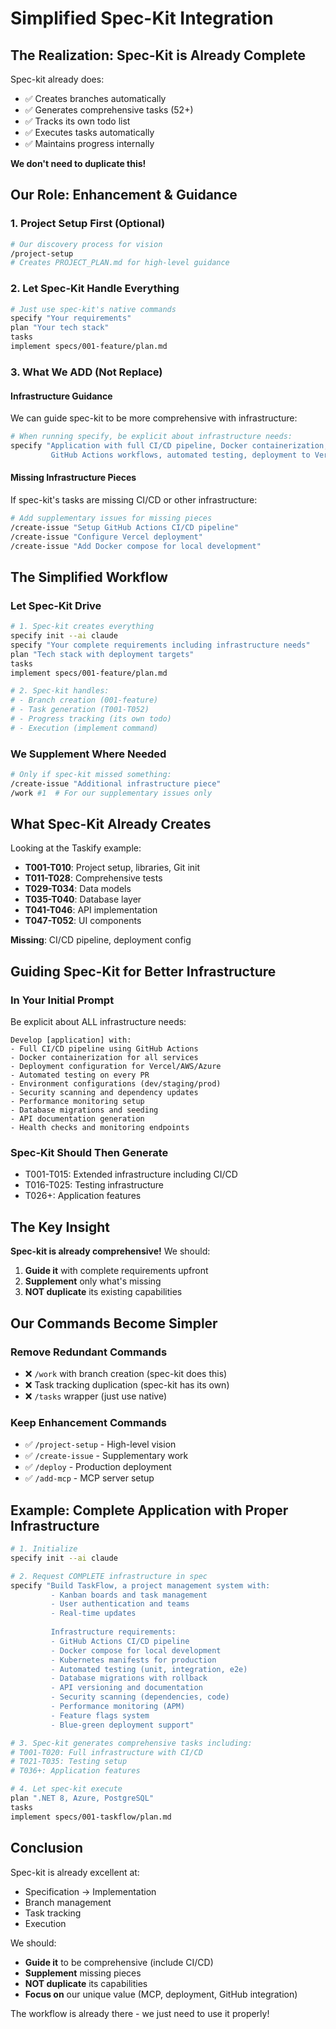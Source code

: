 # Simplified Spec-Kit Integration

## The Realization: Spec-Kit is Already Complete

Spec-kit already does:
- ✅ Creates branches automatically
- ✅ Generates comprehensive tasks (52+)
- ✅ Tracks its own todo list
- ✅ Executes tasks automatically
- ✅ Maintains progress internally

**We don't need to duplicate this!**

## Our Role: Enhancement & Guidance

### 1. Project Setup First (Optional)
```bash
# Our discovery process for vision
/project-setup
# Creates PROJECT_PLAN.md for high-level guidance
```

### 2. Let Spec-Kit Handle Everything
```bash
# Just use spec-kit's native commands
specify "Your requirements"
plan "Your tech stack"
tasks
implement specs/001-feature/plan.md
```

### 3. What We ADD (Not Replace)

#### Infrastructure Guidance
We can guide spec-kit to be more comprehensive with infrastructure:

```bash
# When running specify, be explicit about infrastructure needs:
specify "Application with full CI/CD pipeline, Docker containerization, 
         GitHub Actions workflows, automated testing, deployment to Vercel/AWS"
```

#### Missing Infrastructure Pieces
If spec-kit's tasks are missing CI/CD or other infrastructure:

```bash
# Add supplementary issues for missing pieces
/create-issue "Setup GitHub Actions CI/CD pipeline"
/create-issue "Configure Vercel deployment"
/create-issue "Add Docker compose for local development"
```

## The Simplified Workflow

### Let Spec-Kit Drive
```bash
# 1. Spec-kit creates everything
specify init --ai claude
specify "Your complete requirements including infrastructure needs"
plan "Tech stack with deployment targets"
tasks
implement specs/001-feature/plan.md

# 2. Spec-kit handles:
# - Branch creation (001-feature)
# - Task generation (T001-T052)
# - Progress tracking (its own todo)
# - Execution (implement command)
```

### We Supplement Where Needed
```bash
# Only if spec-kit missed something:
/create-issue "Additional infrastructure piece"
/work #1  # For our supplementary issues only
```

## What Spec-Kit Already Creates

Looking at the Taskify example:
- **T001-T010**: Project setup, libraries, Git init
- **T011-T028**: Comprehensive tests
- **T029-T034**: Data models
- **T035-T040**: Database layer
- **T041-T046**: API implementation
- **T047-T052**: UI components

**Missing**: CI/CD pipeline, deployment config

## Guiding Spec-Kit for Better Infrastructure

### In Your Initial Prompt
Be explicit about ALL infrastructure needs:

```
Develop [application] with:
- Full CI/CD pipeline using GitHub Actions
- Docker containerization for all services
- Deployment configuration for Vercel/AWS/Azure
- Automated testing on every PR
- Environment configurations (dev/staging/prod)
- Security scanning and dependency updates
- Performance monitoring setup
- Database migrations and seeding
- API documentation generation
- Health checks and monitoring endpoints
```

### Spec-Kit Should Then Generate
- T001-T015: Extended infrastructure including CI/CD
- T016-T025: Testing infrastructure
- T026+: Application features

## The Key Insight

**Spec-kit is already comprehensive!** We should:
1. **Guide it** with complete requirements upfront
2. **Supplement** only what's missing
3. **NOT duplicate** its existing capabilities

## Our Commands Become Simpler

### Remove Redundant Commands
- ❌ `/work` with branch creation (spec-kit does this)
- ❌ Task tracking duplication (spec-kit has its own)
- ❌ `/tasks` wrapper (just use native)

### Keep Enhancement Commands
- ✅ `/project-setup` - High-level vision
- ✅ `/create-issue` - Supplementary work
- ✅ `/deploy` - Production deployment
- ✅ `/add-mcp` - MCP server setup

## Example: Complete Application with Proper Infrastructure

```bash
# 1. Initialize
specify init --ai claude

# 2. Request COMPLETE infrastructure in spec
specify "Build TaskFlow, a project management system with:
         - Kanban boards and task management
         - User authentication and teams
         - Real-time updates
         
         Infrastructure requirements:
         - GitHub Actions CI/CD pipeline
         - Docker compose for local development
         - Kubernetes manifests for production
         - Automated testing (unit, integration, e2e)
         - Database migrations with rollback
         - API versioning and documentation
         - Security scanning (dependencies, code)
         - Performance monitoring (APM)
         - Feature flags system
         - Blue-green deployment support"

# 3. Spec-kit generates comprehensive tasks including:
# T001-T020: Full infrastructure with CI/CD
# T021-T035: Testing setup
# T036+: Application features

# 4. Let spec-kit execute
plan ".NET 8, Azure, PostgreSQL"
tasks
implement specs/001-taskflow/plan.md
```

## Conclusion

Spec-kit is already excellent at:
- Specification → Implementation
- Branch management
- Task tracking
- Execution

We should:
- **Guide it** to be comprehensive (include CI/CD)
- **Supplement** missing pieces
- **NOT duplicate** its capabilities
- **Focus on** our unique value (MCP, deployment, GitHub integration)

The workflow is already there - we just need to use it properly!